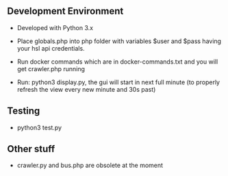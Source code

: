 <!-- ![Build status](https://circleci.com/gh/jerekarppinen/busdisplay.svg?style=shield&circle-token=aa56f1b333e444e1e3fb68741845690509be96de) -->

## Development Environment

- Developed with Python 3.x

- Place globals.php into php folder with variables $user and $pass having your hsl api credentials.

- Run docker commands which are in docker-commands.txt and you will get crawler.php running

- Run: python3 display.py, the gui will start in next full minute (to properly refresh the view every new minute and 30s past)

## Testing

- python3 test.py

## Other stuff

- crawler.py and bus.php are obsolete at the moment